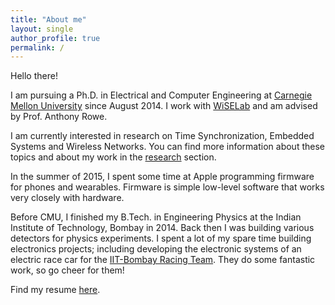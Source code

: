 ```yaml
---
title: "About me"
layout: single
author_profile: true
permalink: /
---
```


Hello there!

I am pursuing a Ph.D. in Electrical and Computer Engineering at [Carnegie Mellon University](http://ece.cmu.edu) since August 2014. I work with [WiSELab](http://wise.ece.cmu.edu/) and am advised by Prof. Anthony Rowe.

I am currently interested in research on Time Synchronization, Embedded Systems and Wireless Networks. You can find more information about these topics and about my work in the [research](/research/) section.

In the summer of 2015, I spent some time at Apple programming firmware for phones and wearables. Firmware is simple low-level software that works very closely with hardware.

Before CMU, I finished my B.Tech. in Engineering Physics at the Indian Institute of Technology, Bombay in 2014. Back then I was building various detectors for physics experiments. I spent a lot of my spare time building electronics projects; including developing the electronic systems of an electric race car for the [IIT-Bombay Racing Team](http://www.iitbracing.org/). They do some fantastic work, so go cheer for them!

Find my resume [here](/assets/docs/resume.pdf).